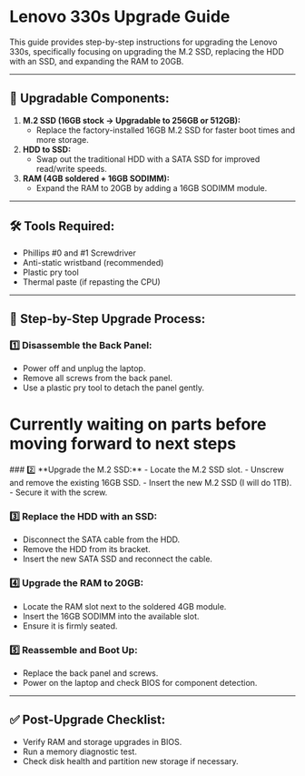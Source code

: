 # Lenovo 330s Upgrade Guide

This guide provides step-by-step instructions for upgrading the Lenovo 330s, specifically focusing on upgrading the M.2 SSD, replacing the HDD with an SSD, and expanding the RAM to 20GB.

---

## 🚀 **Upgradable Components:**

1. **M.2 SSD (16GB stock → Upgradable to 256GB or 512GB):**
   - Replace the factory-installed 16GB M.2 SSD for faster boot times and more storage.
2. **HDD to SSD:**
   - Swap out the traditional HDD with a SATA SSD for improved read/write speeds.
3. **RAM (4GB soldered + 16GB SODIMM):**
   - Expand the RAM to 20GB by adding a 16GB SODIMM module.

---

## 🛠️ **Tools Required:**

- Phillips #0 and #1 Screwdriver
- Anti-static wristband (recommended)
- Plastic pry tool
- Thermal paste (if repasting the CPU)

---

## 🔎 **Step-by-Step Upgrade Process:**

### 1️⃣ **Disassemble the Back Panel:**
- Power off and unplug the laptop.
- Remove all screws from the back panel.
- Use a plastic pry tool to detach the panel gently.

<h1> Currently waiting on parts before moving forward to next steps</h1>
### 2️⃣ **Upgrade the M.2 SSD:**
- Locate the M.2 SSD slot.
- Unscrew and remove the existing 16GB SSD.
- Insert the new M.2 SSD (I will do 1TB).
- Secure it with the screw.

### 3️⃣ **Replace the HDD with an SSD:**
- Disconnect the SATA cable from the HDD.
- Remove the HDD from its bracket.
- Insert the new SATA SSD and reconnect the cable.

### 4️⃣ **Upgrade the RAM to 20GB:**
- Locate the RAM slot next to the soldered 4GB module.
- Insert the 16GB SODIMM into the available slot.
- Ensure it is firmly seated.

### 5️⃣ **Reassemble and Boot Up:**
- Replace the back panel and screws.
- Power on the laptop and check BIOS for component detection.

---

## ✅ **Post-Upgrade Checklist:**
- Verify RAM and storage upgrades in BIOS.
- Run a memory diagnostic test.
- Check disk health and partition new storage if necessary.



